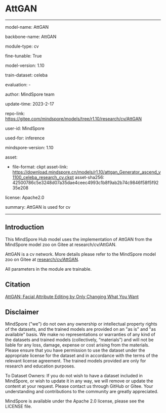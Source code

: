 # AttGAN

---

model-name: AttGAN

backbone-name: AttGAN

module-type: cv

fine-tunable: True

model-version: 1.10

train-dataset: celeba

evaluation: -

author: MindSpore team

update-time: 2023-2-17

repo-link: <https://gitee.com/mindspore/models/tree/r1.10/research/cv/AttGAN>

user-id: MindSpore

used-for: inference

mindspore-version: 1.10

asset:

-
    file-format: ckpt
    asset-link: <https://download.mindspore.cn/models/r1.10/attgan_Generator_ascend_v1100_celeba_research_cv.ckpt>
    asset-sha256: 42500786c5e3248d07a35dae4ceec4993c1b8f9ab2b74c9846f58f5f9235e208

license: Apache2.0

summary: AttGAN is used for cv

---

## Introduction

This MindSpore Hub model uses the implementation of AttGAN from the MindSpore model zoo on Gitee at research/cv/AttGAN.

AttGAN is a cv network. More details please refer to the MindSpore model zoo on Gitee at [research/cv/AttGAN](https://gitee.com/mindspore/models/blob/r1.10/research/cv/AttGAN/README_CN.md).

All parameters in the module are trainable.

## Citation

[AttGAN: Facial Attribute Editing by Only Changing What You Want](https://arxiv.org/pdf/1711.10678.pdf)

## Disclaimer

MindSpore ("we") do not own any ownership or intellectual property rights of the datasets, and the trained models are provided on an "as is" and "as available" basis. We make no representations or warranties of any kind of the datasets and trained models (collectively, “materials”) and will not be liable for any loss, damage, expense or cost arising from the materials. Please ensure that you have permission to use the dataset under the appropriate license for the dataset and in accordance with the terms of the relevant license agreement. The trained models provided are only for research and education purposes.

To Dataset Owners: If you do not wish to have a dataset included in MindSpore, or wish to update it in any way, we will remove or update the content at your request. Please contact us through GitHub or Gitee. Your understanding and contributions to the community are greatly appreciated.

MindSpore is available under the Apache 2.0 license, please see the LICENSE file.
